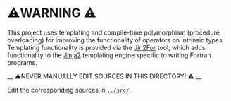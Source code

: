 # :warning:WARNING :warning:

This project uses templating and compile-time polymorphism (procedure overloading) for
improving the functionality of operators on intrinsic types. Templating functionality is
provided via the [Jin2For] tool, which adds functionality to the [Jinja2] templating engine
specific to writing Fortran programs.

__ :warning:NEVER MANUALLY EDIT SOURCES IN THIS DIRECTORY! :warning: __

Edit the corresponding sources in [`../src/`].

[Jin2For]: https://gitlab.com/fverdugo/jin2for
[Jinja2]: https://jinja.palletsprojects.com/en/2.10.x/
[`../src/`]: ../src/
